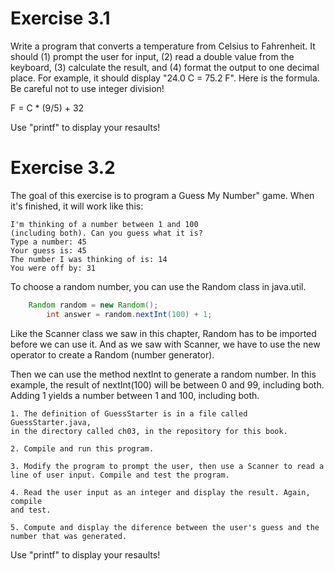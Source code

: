 # Exercise 3.1

Write a program that converts a temperature from Celsius to
Fahrenheit. It should (1) prompt the user for input, (2) read a double value
from the keyboard, (3) calculate the result, and (4) format the output to one
decimal place. For example, it should display "24.0 C = 75.2 F".
Here is the formula. Be careful not to use integer division!

F = C * (9/5) + 32

Use "printf" to display your resaults!

# Exercise 3.2

The goal of this exercise is to program a Guess My Number"
game. When it's finished, it will work like this:

	I'm thinking of a number between 1 and 100
	(including both). Can you guess what it is?
	Type a number: 45
	Your guess is: 45
	The number I was thinking of is: 14
	You were off by: 31

To choose a random number, you can use the Random class in java.util.

```java
 	Random random = new Random();
      	int answer = random.nextInt(100) + 1;
```

Like the Scanner class we saw in this chapter, Random has to be imported
before we can use it. And as we saw with Scanner, we have to use the new
operator to create a Random (number generator).

Then we can use the method nextInt to generate a random number. In this
example, the result of nextInt(100) will be between 0 and 99, including both.
Adding 1 yields a number between 1 and 100, including both.

	1. The definition of GuessStarter is in a file called GuessStarter.java,
	in the directory called ch03, in the repository for this book.

	2. Compile and run this program.

	3. Modify the program to prompt the user, then use a Scanner to read a
	line of user input. Compile and test the program.

	4. Read the user input as an integer and display the result. Again, compile
	and test.

	5. Compute and display the diference between the user's guess and the
	number that was generated.

Use "printf" to display your resaults!
